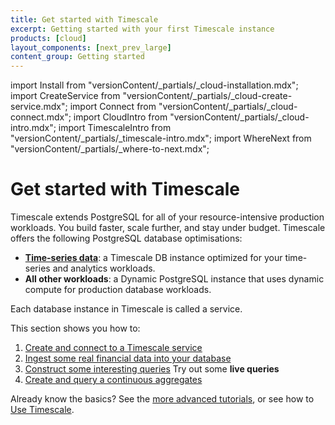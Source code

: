 ```yaml
---
title: Get started with Timescale
excerpt: Getting started with your first Timescale instance
products: [cloud]
layout_components: [next_prev_large]
content_group: Getting started
---
```


import Install from "versionContent/_partials/_cloud-installation.mdx";
import CreateService from "versionContent/_partials/_cloud-create-service.mdx";
import Connect from "versionContent/_partials/_cloud-connect.mdx";
import CloudIntro from "versionContent/_partials/_cloud-intro.mdx";
import TimescaleIntro from "versionContent/_partials/_timescale-intro.mdx";
import WhereNext from "versionContent/_partials/_where-to-next.mdx";

# Get started with Timescale

<CloudIntro />

Timescale extends PostgreSQL for all of your resource-intensive production workloads. You build faster, scale further, and stay under budget. Timescale offers the following PostgreSQL database optimisations:

- [**Time-series data**](https://www.timescale.com/blog/what-is-a-time-series-database/#what-is-a-time-series-database): a
  Timescale DB instance optimized for your time-series and analytics workloads.
- **All other workloads**: a Dynamic PostgreSQL instance that uses dynamic compute for production database workloads.

Each database instance in Timescale is called a service.

This section shows you how to:

1.  [Create and connect to a Timescale service][services-create]
1.  [Ingest some real financial data into your database][ingest-data]
1.  [Construct some interesting queries][queries] <FeaturedCTA href="/getting-started/latest/queries/#try-it-out-code-block-1" data-tracking="cta-try-out-queries">Try out some <b>live queries</b></FeaturedCTA>
1.  [Create and query a continuous aggregates][caggs]

Already know the basics? See the
[more advanced tutorials][tutorials], or see how to
[Use Timescale][use-timescale].

[tutorials]: /tutorials/:currentVersion:/
[use-timescale]: /use-timescale/:currentVersion:/
[services-create]: /getting-started/:currentVersion:/services#create-your-timescale-account
[services-connect]: /getting-started/:currentVersion:/services/#connect-to-your-service
[ingest-data]: /getting-started/:currentVersion:/time-series-data/
[queries]: /getting-started/:currentVersion:/queries/
[caggs]: /getting-started/:currentVersion:/aggregation/
